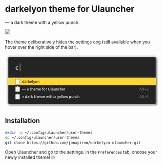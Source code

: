 # darkelyon theme for Ulauncher

— a dark theme with a yellow punch.

![](darkelyon-ulauncher.gif)

The theme deliberatively hides the settings cog (still available when you hover over the right side of the bar).

![](darkelyon-ulauncher.png)

## Installation

```sh
mkdir -p ~/.config/ulauncher/user-themes
cd ~/.config/ulauncher/user-themes
git clone https://github.com/jonapiron/darkelyon-ulauncher.git
```

Open Ulauncher and go to the settings. In the `Preferences` tab, choose your newly installed theme! 🤓